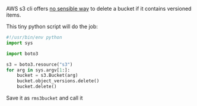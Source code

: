 AWS s3 cli offers [no sensible way](https://stackoverflow.com/questions/29809105/how-do-i-delete-a-versioned-bucket-in-aws-s3-using-the-cli) to delete a bucket if it contains versioned items.

This tiny python script will do the job:

```python
#!/usr/bin/env python
import sys

import boto3

s3 = boto3.resource("s3")
for arg in sys.argv[1:]:
    bucket = s3.Bucket(arg)
    bucket.object_versions.delete()
    bucket.delete()
```

Save it as `rms3bucket` and call it 
